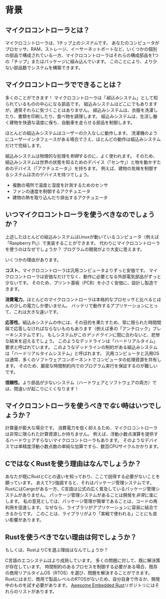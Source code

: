 <!-- # Background -->

# 背景

<!-- ## What's a microcontroller? -->

## マイクロコントローラとは？

<!--
A microcontroller is a *system* on a chip. Whereas your computer is made up of several discrete
components: a processor, RAM, storage, an Ethernet port, etc.; a microcontroller has all those types
of components built into a single "chip" or package. This makes it possible to build systems with
fewer parts.
-->

マイクロコントローラは、1チップ上の*システム*です。
あなたのコンピュータがプロセッサ、RAM、ストレージ、イーサーネットポートなど、いくつかの個別の部品で構成されている一方、マイクロコントローラはそれらの構成部品を1つの「チップ」またはパッケージに組み込んでいます。
このことにより、より少ない部品数でシステムを構築できます。

<!-- ## What can you do with a microcontroller? -->

## マイクロコントローラでできることは？

<!--
Lots of things! Microcontrollers are the central part of what are known as "*embedded* systems".
Embedded systems are everywhere, but you don't usually notice them. They control the machines that
wash your clothes, print your documents, and cook your food. Embedded systems keep the buildings
that you live and work in at a comfortable temperature, and control the components that make the
vehicles you travel in stop and go.
-->

多くのことができます！
マイクロコントローラは「*組込み*システム」として知られているものの中心になる部品です。
組込みシステムはどこにでもありますが、通常それらに気づくことはありません。
組込みシステムは、衣服を洗濯したり、書類を印刷したり、食べ物を調理します。
組込みシステムは、生活し働く建物を快適な温度に保ち、自動車を走らせる部品を制御します。

<!--
Most embedded systems operate without user intervention. Even if they expose a user interface like a
washing machine does; most of their operation is done on their own.
-->

ほとんどの組込みシステムはユーザーの介入なしに動作します。
洗濯機のようにユーザーインタフェースがある場合でさえ、ほとんどの動作は組込みシステムだけで完結します。

<!--
Embedded systems are often used to *control* a physical process. To make this possible, they have
one or more devices to tell them about the state of the world ("sensors"), and one or more
devices which allow them to change things ("actuators"). For example, a building climate control
system might have:
-->

組込みシステムは物理的な処理を*制御*するのに、よく使われます。
そのため、組込みシステムは世界の状態を知るためのデバイス（「センサ」）と物を動かすためのデバイス（「アクチュエータ」）を持ちます。
例えば、建物の気候を制御するシステムは次のデバイスを持つでしょう。

<!--
- Sensors which measure temperature and humidity in various locations.
- Actuators which control the speed of fans.
- Actuators which cause heat to be added or removed from the building.
-->

- 複数の場所で温度と湿度を計測するためのセンサ
- ファンの速度を制御するアクチュエータ
- 建物の熱を取り込んだり排出するアクチュエータ

<!-- ## When should I use a microcontroller? -->

## いつマイクロコントローラを使うべきなのでしょうか？

<!--
Many of the embedded systems listed above could be implemented with a computer running Linux (for
example a "Raspberry Pi"). Why use a microcontroller instead? Sounds like it might be harder to
develop a program.
-->

上述したほとんどの組込みシステムはLinuxが動いているコンピュータ（例えば「Raspberry Pi」）で実装することができます。
代わりにマイクロコントローラを使うのはなぜでしょうか？
プログラムの開発がより大変に思えます。

<!--
Some reasons might include:
-->

いくつかの理由があります。

<!--
**Cost.** A microcontroller is much cheaper than a general purpose computer. Not only is the
microcontroller cheaper; it also requires many fewer external electrical components to operate.
This makes Printed Circuit Boards (PCB) smaller and cheaper to design and manufacture.
-->

**コスト**。マイクロコントローラは汎用コンピュータよりずっと安価です。
マイクロコントローラは安価なだけでなく、動作に必要となる外部電気部品がずっと少ないです。
そのため、プリント基板（PCB）を小さく安価に、設計し製造できます。

<!--
**Power consumption.** Most microcontrollers consume a fraction of the power of a full blown
processor. For applications which run on batteries, that makes a huge difference.
-->

**消費電力**。ほとんどのマイクロコントローラは本格的なプロセッサと比べるとほんの少しの電力しか使いません。
バッテリで動作するアプリケーションにとって、これは大きな違いです。

<!--
**Responsiveness.** To accomplish their purpose, some embedded systems must always react within a
limited time interval (e.g. the "anti-lock" breaking system of a car). If the system misses this
type of *deadline*, a catastrophic failure might occur. Such a deadline is called a "hard real time"
requirement. An embedded system which is bound by such a deadline is referred to as a "hard
real-time system". A general purpose computer and OS usually has many software components which
share the computer's processing resources. This makes it harder to guarantee execution of a program
within tight time constraints.
-->

**応答性**。組込みシステムの中には、その目的を果たすため、常に限られた時間間隔で応答しなければならないものもあります（例えば車の「アンチロック」ブレーキシステムです）。
もしシステムがこの*デッドライン*に間に合わないと、悲惨な結末を迎えるでしょう。
このようなデッドラインは「ハードリアルタイム」要求と呼ばれています。
このようなデッドラインの制約がある組込みシステムは「ハードリアルタイムシステム」と呼ばれます。
汎用コンピュータと汎用OSは通常、多くのソフトウェアコンポーネントでコンピュータの処理資源を共有します。
そのため、厳密な時間制約内でのプログラム実行を保証するのが難しいです。

<!--
**Reliability.** In systems with fewer components (both hardware and software), there is less to go
wrong!
-->

**信頼性**。より部品が少ないシステム（ハードウェアとソフトウェアの両方）では、間違いが起こりにくくなります！

<!-- ## When should I *not* use a microcontroller? -->

## マイクロコントローラを使うべきで*ない*時はいつでしょうか？

<!--
Where heavy computations are involved. To keep their power consumption low, microcontrollers have
very limited computational resources available to them. For example, some microcontrollers don't
even have hardware support for floating point operations. On those devices, performing a simple
addition of single precision numbers can take hundreds of CPU cycles.
-->

計算量が膨大な場合です。
消費電力を低く抑えるため、マイクロコントローラは非常に限られた計算資源しか持ちません。
例えば、浮動小数点演算を提供するハードウェアすらないマイクロコントローラもあります。
そのようなデバイスでは単精度浮動小数点数の単純な加算ですら、数百CPUサイクルかかります。

<!-- ## Why use Rust and not C? -->

## CではなくRustを使う理由はなんでしょうか？

<!--
Hopefully, I don't need to convince you here as you are probably familiar with the language
differences between Rust and C. One point I do want to bring up is package management. C lacks an
official, widely accepted package management solution whereas Rust has Cargo. This makes development
*much* easier. And, IMO, easy package management encourages code reuse because libraries can be
easily integrated into an application which is also a good thing as libraries get more "battle
testing".
-->

あなたが既にRustとCとの違いを知っており、ここで説得する必要がないことを願っています。
あえて1つ強調すると、それはパッケージ管理システムです。
RustにはCargoがある一方、C言語は公式の広く普及しているパッケージ管理システムがありません。
パッケージ管理システムがあることは開発を*非常*に楽にします。
私の意見としては、パッケージ管理が簡単であることは、コードの再利用を促進します。
なぜなら、ライブラリがアプリケーションに容易に結合できるからです。
このことは、ライブラリがより「実戦で使われる」ことにも良い影響があります。

<!-- ## Why should I not use Rust? -->

## Rustを使うべきでない理由は何でしょうか？

<!--
Or why should I prefer C over Rust?
-->

もしくは、RustよりCを選ぶ理由はなんでしょうか？

<!--
The C ecosystem is way more mature. Off the shelf solution for several problems already exist. If
you need to control a time sensitive process, you can grab one of the existing commercial Real Time
Operating Systems (RTOS) out there and solve your problem. There are no commercial, production-grade
RTOSes in Rust yet so you would have to either create one yourself or try one of the ones that are
in development. You can find a list of those in the [Awesome Embedded Rust] repository.
-->

C言語のエコシステムはより成熟しています。
多くの問題に対して、既に解決策が存在しています。
時間制約のあるプロセスを制御する必要がある場合、既存の商用リアルタイムOS（RTOS）を選び、問題を解決することができます。
Rustにはまだ、商用で製品レベルのRTOSがないため、自分自身で作るか、開発中のものを試す必要があります。
[Awesome Embedded Rust]リポジトリにはそれらのリストがあります。

[Awesome Embedded Rust]: https://github.com/rust-embedded/awesome-embedded-rust#real-time-operating-system-rtos
